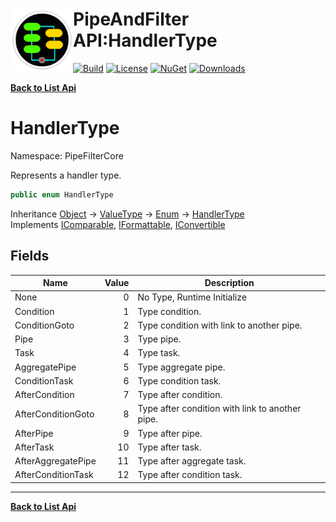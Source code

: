 # <img align="left" width="100" height="100" src="../images/icon.png">PipeAndFilter API:HandlerType 

[![Build](https://github.com/FRACerqueira/PipeAndFilter/workflows/Build/badge.svg)](https://github.com/FRACerqueira/PipeAndFilter/actions/workflows/build.yml)
[![License](https://img.shields.io/badge/License-MIT-brightgreen.svg)](https://github.com/FRACerqueira/PipeAndFilter/blob/master/LICENSE)
[![NuGet](https://img.shields.io/nuget/v/PipeAndFilter)](https://www.nuget.org/packages/PipeAndFilter/)
[![Downloads](https://img.shields.io/nuget/dt/PipeAndFilter)](https://www.nuget.org/packages/PipeAndFilter/)

[**Back to List Api**](./apis.md)

# HandlerType

Namespace: PipeFilterCore

Represents a handler type.

```csharp
public enum HandlerType
```

Inheritance [Object](https://docs.microsoft.com/en-us/dotnet/api/system.object) → [ValueType](https://docs.microsoft.com/en-us/dotnet/api/system.valuetype) → [Enum](https://docs.microsoft.com/en-us/dotnet/api/system.enum) → [HandlerType](./pipefiltercore.handlertype.md)<br>
Implements [IComparable](https://docs.microsoft.com/en-us/dotnet/api/system.icomparable), [IFormattable](https://docs.microsoft.com/en-us/dotnet/api/system.iformattable), [IConvertible](https://docs.microsoft.com/en-us/dotnet/api/system.iconvertible)

## Fields

| Name | Value | Description |
| --- | --: | --- |
| None | 0 | No Type, Runtime Initialize |
| Condition | 1 | Type condition. |
| ConditionGoto | 2 | Type condition with link to another pipe. |
| Pipe | 3 | Type pipe. |
| Task | 4 | Type task. |
| AggregatePipe | 5 | Type aggregate pipe. |
| ConditionTask | 6 | Type condition task. |
| AfterCondition | 7 | Type after condition. |
| AfterConditionGoto | 8 | Type after condition with link to another pipe. |
| AfterPipe | 9 | Type after pipe. |
| AfterTask | 10 | Type after task. |
| AfterAggregatePipe | 11 | Type after aggregate task. |
| AfterConditionTask | 12 | Type after condition task. |


- - -
[**Back to List Api**](./apis.md)
